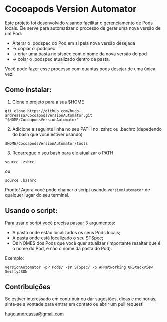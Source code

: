 # Cocoapods Version Automator

Este projeto foi desenvolvido visando facilitar o gerenciamento de Pods locais. Ele serve para 
automatizar o processo de gerar uma nova versão de um Pod: 

- Alterar o .podspec do Pod em si pela nova versão desejada 
- -> copiar o .podspec 
- -> criar uma pasta no stspec com o nome da nova versão do pod 
- -> colar o .podspec atualizado dentro da pasta.

Você pode fazer esse processo com quantas pods desejar de uma única vez. 

## Como instalar:

1. Clone o projeto para a sua $HOME
```commandline
git clone https://github.com/hugo-andreassa/CocoapodsVersionAutomator.git "$HOME/CocoapodsVersionAutomator"
```

2. Adicione a seguinte linha no seu PATH no .zshrc ou .bachrc (depedendo do bash que você estiver usando)
```commandline
$HOME/CocoapodsVersionAutomator/tools
```

3. Recarregue o seu bash para ele atualizar o PATH
```commandline
source .zshrc
```
ou 
```commandline
source .bashrc
```

Pronto! Agora você pode chamar o script usando ```versionAutomator``` de qualquer lugar do seu terminal.

## Usando o script:
Para usar o script você precisa passar 3 argumentos: 
- A pasta onde estão localizados os seus Pods locais;
- A pasta onde está localizado o seu STSpec;
- Os NOMES dos Pods que você quer atualizar (importante resaltar que é o nome do Pod, e não o nome da pasta do Pod).

Exemplo:
```commandline
versionAutomator -pP Pods/ -sP STSpec/ -p AFNetworking ORStackView SwiftyJSON
```

## Contribuições
Se estiver interessado em contribuir ou dar sugestões, dicas e melhorias, sinta-se a vontade para entrar em contato 
ou abrir um pull request! 


hugo.andreassa@gmail.com

